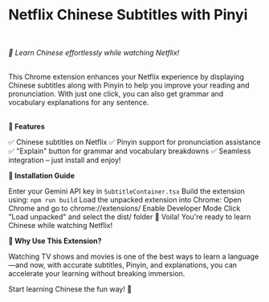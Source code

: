 <h1><b>Netflix Chinese Subtitles with Pinyi</b></h1>
<br>

*🚀 Learn Chinese effortlessly while watching Netflix!*

<br>
This Chrome extension enhances your Netflix experience by displaying Chinese subtitles along with Pinyin to help you improve your reading and pronunciation. With just one click, you can also get grammar and vocabulary explanations for any sentence.
<br>
<br>

**🌟 Features**
<br>

✅ Chinese subtitles on Netflix
✅ Pinyin support for pronunciation assistance
✅ "Explain" button for grammar and vocabulary breakdowns
✅ Seamless integration – just install and enjoy!
<br>

**🚀 Installation Guide**
<br>

Enter your Gemini API key in `SubtitleContainer.tsx`
Build the extension using: `npm run build`
Load the unpacked extension into Chrome:
Open Chrome and go to chrome://extensions/
Enable Developer Mode
Click "Load unpacked" and select the dist/ folder
🎉 Voila! You're ready to learn Chinese while watching Netflix!
<br>

**🎯 Why Use This Extension?**
<br>

Watching TV shows and movies is one of the best ways to learn a language—and now, with accurate subtitles, Pinyin, and explanations, you can accelerate your learning without breaking immersion.

Start learning Chinese the fun way! 🚀